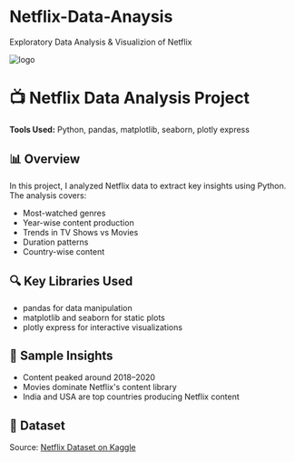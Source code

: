 # Netflix-Data-Anaysis
Exploratory Data Analysis &amp; Visualizion of Netflix

![logo](https://github.com/saurav190101/Netflix-Data-Anaysis/blob/main/photo-1574375927938-d5a98e8ffe85.avif)


# 📺 Netflix Data Analysis Project

**Tools Used:** Python, pandas, matplotlib, seaborn, plotly express

## 📊 Overview

In this project, I analyzed Netflix data to extract key insights using Python. The analysis covers:

- Most-watched genres
- Year-wise content production
- Trends in TV Shows vs Movies
- Duration patterns
- Country-wise content

## 🔍 Key Libraries Used

- pandas for data manipulation
- matplotlib and seaborn for static plots
- plotly express for interactive visualizations

## 📌 Sample Insights

- Content peaked around 2018–2020
- Movies dominate Netflix's content library
- India and USA are top countries producing Netflix content


## 📁 Dataset

Source: [Netflix Dataset on Kaggle](https://www.kaggle.com/code/shivamb/netflix-shows-and-movies-exploratory-analysis/input)

